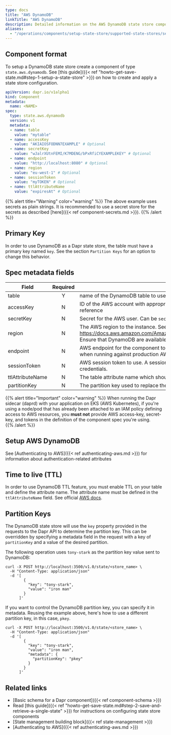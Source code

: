 ```yaml
---
type: docs
title: "AWS DynamoDB"
linkTitle: "AWS DynamoDB"
description: Detailed information on the AWS DynamoDB state store component
aliases:
  - "/operations/components/setup-state-store/supported-state-stores/setup-dynamodb/"
---
```


## Component format

To setup a DynamoDB state store create a component of type `state.aws.dynamodb`. See [this guide]({{< ref "howto-get-save-state.md#step-1-setup-a-state-store" >}}) on how to create and apply a state store configuration.

```yaml
apiVersion: dapr.io/v1alpha1
kind: Component
metadata:
  name: <NAME>
spec:
  type: state.aws.dynamodb
  version: v1
  metadata:
  - name: table
    value: "mytable"
  - name: accessKey
    value: "AKIAIOSFODNN7EXAMPLE" # Optional
  - name: secretKey
    value: "wJalrXUtnFEMI/K7MDENG/bPxRfiCYEXAMPLEKEY" # Optional
  - name: endpoint
    value: "http://localhost:8080" # Optional
  - name: region
    value: "eu-west-1" # Optional
  - name: sessionToken
    value: "myTOKEN" # Optional
  - name: ttlAttributeName
    value: "expiresAt" # Optional
```

{{% alert title="Warning" color="warning" %}}
The above example uses secrets as plain strings. It is recommended to use a secret store for the secrets as described [here]({{< ref component-secrets.md >}}).
{{% /alert %}}

## Primary Key

In order to use DynamoDB as a Dapr state store, the table must have a primary key named `key`. See the section `Partition Keys` for an option to change this behavior.

## Spec metadata fields

| Field              | Required | Details | Example |
|--------------------|:--------:|---------|---------|
| table              | Y  | name of the DynamoDB table to use  | `"mytable"`
| accessKey          | N  | ID of the AWS account with appropriate permissions to SNS and SQS. Can be `secretKeyRef` to use a secret reference  | `"AKIAIOSFODNN7EXAMPLE"`
| secretKey          | N  | Secret for the AWS user. Can be `secretKeyRef` to use a secret reference   |`"wJalrXUtnFEMI/K7MDENG/bPxRfiCYEXAMPLEKEY"`
| region             | N  | The AWS region to the instance. See this page for valid regions: https://docs.aws.amazon.com/AmazonRDS/latest/UserGuide/Concepts.RegionsAndAvailabilityZones.html. Ensure that DynamoDB are available in that region.| `"us-east-1"`
| endpoint          | N  |AWS endpoint for the component to use. Only used for local development. The `endpoint` is unncessary when running against production AWS   | `"http://localhost:4566"`
| sessionToken      | N  |AWS session token to use.  A session token is only required if you are using temporary security credentials. | `"TOKEN"`
| ttlAttributeName  | N  |The table attribute name which should be used for TTL. | `"expiresAt"`
| partitionKey      | N  |The partition key used to replace the default partition key `"key"`.  See the `Partion Keys` section below. | `"pkey"`

{{% alert title="Important" color="warning" %}}
When running the Dapr sidecar (daprd) with your application on EKS (AWS Kubernetes), if you're using a node/pod that has already been attached to an IAM policy defining access to AWS resources, you **must not** provide AWS access-key, secret-key, and tokens in the definition of the component spec you're using.  
{{% /alert %}}

## Setup AWS DynamoDB

See [Authenticating to AWS]({{< ref authenticating-aws.md >}}) for information about authentication-related attributes

## Time to live (TTL)

In order to use DynamoDB TTL feature, you must enable TTL on your table and define the attribute name.
The attribute name must be defined in the `ttlAttributeName` field.
See official [AWS docs](https://docs.aws.amazon.com/amazondynamodb/latest/developerguide/TTL.html).

## Partition Keys

The DynamoDB state store will use the `key` property provided in the requests to the Dapr API to determine the partition key. This can be overridden by specifying a metadata field in the request with a key of `partitionKey` and a value of the desired partition.

The following operation uses `tony-stark` as the partition key value sent to DynamoDB:

```shell
curl -X POST http://localhost:3500/v1.0/state/<store_name> \
  -H "Content-Type: application/json"
  -d '[
        {
          "key": "tony-stark",
          "value": "iron man"
        }
      ]'
```

If you want to control the DynamoDB partition key, you can specify it in metadata.  Reusing the example above, here's how to use a different partition key, in this case, `pkey`.

```shell
curl -X POST http://localhost:3500/v1.0/state/<store_name> \
  -H "Content-Type: application/json"
  -d '[
        {
          "key": "tony-stark",
          "value": "iron man",
          "metadata": {
            "partitionKey": "pkey"
          }
        }
      ]'
```

## Related links

- [Basic schema for a Dapr component]({{< ref component-schema >}})
- Read [this guide]({{< ref "howto-get-save-state.md#step-2-save-and-retrieve-a-single-state" >}}) for instructions on configuring state store components
- [State management building block]({{< ref state-management >}})
- [Authenticating to AWS]({{< ref authenticating-aws.md >}})
